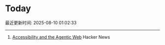 # Today

最近更新时间: 2025-08-10 01:02:33

--- 
1. [Accessibility and the Agentic Web](https://tetralogical.com/blog/2025/08/08/accessibility-and-the-agentic-web/) Hacker News
